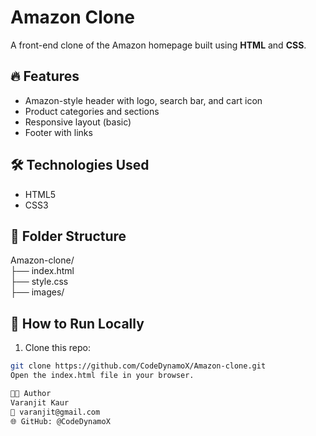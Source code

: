 # Amazon Clone

A front-end clone of the Amazon homepage built using **HTML** and **CSS**.

## 🔥 Features

- Amazon-style header with logo, search bar, and cart icon  
- Product categories and sections  
- Responsive layout (basic)  
- Footer with links

## 🛠️ Technologies Used

- HTML5  
- CSS3

## 📁 Folder Structure

Amazon-clone/  
├── index.html  
├── style.css  
├── images/

## 🚀 How to Run Locally

1. Clone this repo:
```bash
git clone https://github.com/CodeDynamoX/Amazon-clone.git
Open the index.html file in your browser.

👩‍💻 Author
Varanjit Kaur
📧 varanjit@gmail.com
🌐 GitHub: @CodeDynamoX
